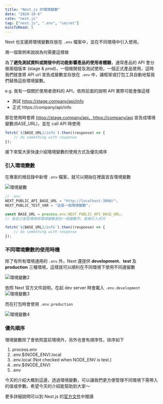 ```yaml
---
title: "Next.js 的環境變數"
date: "2024-10-6"
cate: "next.js"
tag: ["next.js", ".env", "secret"]
minsToRead: 5
---
```


Next 也支援將環境變數存放在 `.env` 檔案中，並在不同環境中引入使用。

用一個案例來說說為何需要這樣做

為了**避免測試資料或開發中的功能影響產品的使用者體驗**，通常產品的 API 會分做兩個版本 (stage & prod)，一個做開發及測試使用，一個正式產品使用，這時我們就會將 API url 宣告成變數並存放在 `.env` 中，讓框架或打包工具自動地幫我們替換這些環境變數。

e.g. 我有一個關於使用者資料的 API，依照前面的說明 API 實際可能會像這樣

-   測試 https://stage.company/api/info
-   正式 https://company/api/info

那在使用時會將 https://stage.company/api、https://company/api 宣告成環境變數(BASE_URL)，並在 call API 時使用

```js
fetch(`${BASE_URL}/info`).then((response) => {
    // do something with response
});
```

接下來幫大家快速介紹環境變數的使用方式及優先順序

### 引入環境變數

在專案的根目錄中新增 `.env` 檔案，就可以開始在裡面宣告環境變數

![環境變數](/images/env_1.png "環境變數")

```js
// .env
NEXT_PUBLIC_API_BASE_URL = "http://localhost:3000/";
NEXT_PUBLIC_TEST_VAR = "這是一個環境變數";
```

```js
const BASE_URL = process.env.NEXT_PUBLIC_API_BASE_URL;
// 我自己是習慣再將環境變數放到一個變數中，直接引入也可

fetch(`${BASE_URL}/info`).then((response) => {
    // do something with response
});
```

### 不同環境變數的使用時機

除了有所有環境通用的 `.env` 外，Next 還提供 **development**、**test** 及 **production** 三種環境，這樣就可以順利在不同環境下使用不同邊變數

![環境變數2](/images/env_2.png "環境變數2")

依照 Next 官方文件說明，在起 dev server 時會載入 `.env.development`
![環境變數3](/images/env_3.png "環境變數3")

而在打包時會使用 `.env.production`

![環境變數4](/images/env_4.png "環境變數4")

### 優先順序

環境變數除了會依照當前環境外，另外也會有順序性，排序如下

1. process.env
2. .env.$(NODE_ENV).local
3. .env.local (Not checked when NODE_ENV is test.)
4. .env.$(NODE_ENV)
5. .env

今天的介紹大概到這邊，透過環境變數，可以讓我們更方便管理不同環境下需帶入的值或參數。希望今天的介紹能幫助到大家～

更多詳細說明可以到 Next.js 的[官方文件](https://nextjs.org/docs/app/building-your-application/configuring/environment-variables)中閱讀

<!-- <TestButton>測試環境變數</TestButton> -->
